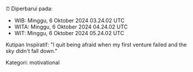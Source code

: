 ⏰ Diperbarui pada:
- WIB: Minggu, 6 Oktober 2024 03.24.02 UTC
- WITA: Minggu, 6 Oktober 2024 04.24.02 UTC
- WIT: Minggu, 6 Oktober 2024 05.24.02 UTC

Kutipan Inspiratif:
"I quit being afraid when my first venture failed and the sky didn't fall down."


Kategori: motivational

